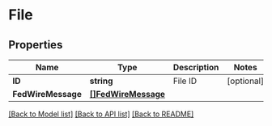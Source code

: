 # File

## Properties

Name | Type | Description | Notes
------------ | ------------- | ------------- | -------------
**ID** | **string** | File ID | [optional] 
**FedWireMessage** | [**[]FedWireMessage**](FEDWireMessage.md) |  | 

[[Back to Model list]](../README.md#documentation-for-models) [[Back to API list]](../README.md#documentation-for-api-endpoints) [[Back to README]](../README.md)


